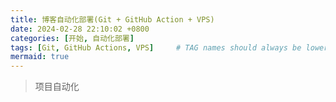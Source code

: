 ```yaml
---
title: 博客自动化部署(Git + GitHub Action + VPS)
date: 2024-02-28 22:10:02 +0800
categories: [开始, 自动化部署]
tags: [Git, GitHub Actions, VPS]     # TAG names should always be lowercase
mermaid: true
---
```


> 项目自动化
